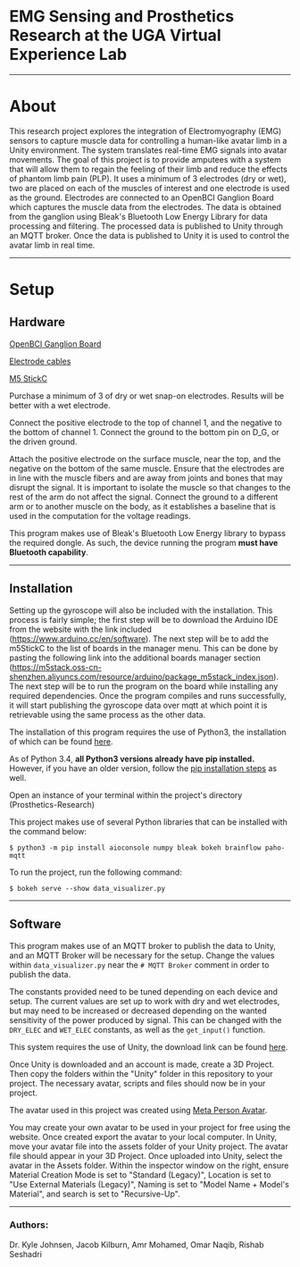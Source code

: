 # EMG Sensing and Prosthetics Research at the UGA Virtual Experience Lab
___________________________________________________________

# About

This research project explores the integration of Electromyography (EMG) sensors to capture muscle data for controlling a human-like avatar limb in a Unity environment. The system 
translates real-time EMG signals into avatar movements. The goal of this project is to provide amputees with a system that will allow them to regain the feeling of their limb and 
reduce the effects of phantom limb pain (PLP). It uses a minimum of 3 electrodes (dry or wet), two are placed on each of the muscles of interest and one electrode is used as the 
ground. Electrodes are connected to an OpenBCI Ganglion Board which captures the muscle data from the electrodes. The data is obtained from the ganglion using Bleak's Bluetooth
Low Energy Library for data processing and filtering. The processed data is published to Unity through an MQTT broker. Once the data is published to Unity it is used to control the
avatar limb in real time.

___________________________________________________________


# Setup

## Hardware
[OpenBCI Ganglion Board](https://shop.openbci.com/products/ganglion-board?utm_source=Google-Ads&utm_medium=g&utm_campaign=New_User_Prospecting&utm_adgroudp=New_User_Prospecting_-_dynamic_ad_group&utm_term=&gad_source=1&gclid=CjwKCAiAvdCrBhBREiwAX6-6Uu9az7JFnPIeuNssjLoS34EtB_0Akm6FYNOwoDYpc4Nf-gGQWIKaOhoCRF0QAvD_BwE)

[Electrode cables](https://shop.openbci.com/products/emg-ecg-snap-electrode-cables?variant=37345654079646)

[M5 StickC](https://shop.m5stack.com/products/stick-c)

Purchase a minimum of 3 of dry or wet snap-on electrodes. Results will be better with a wet electrode.

Connect the positive electrode to the top of channel 1, and the negative to the bottom of channel 1. Connect the
ground to the bottom pin on D_G, or the driven ground. 

Attach the positive electrode on the surface muscle, near the top, and the negative on the bottom
of the same muscle. Ensure that the electrodes are in line with the muscle fibers and are away from joints and bones that
may disrupt the signal. It is important to isolate the muscle so that changes to the rest of the arm do not affect the signal.
Connect the ground to a different arm or to another muscle on the body, as it establishes a baseline that is used in the
computation for the voltage readings.

This program makes use of Bleak's Bluetooth Low Energy library to bypass the required dongle. As such, the 
device running the program __must have Bluetooth capability__.

-----------------------------------------------------------

## Installation

Setting up the gyroscope will also be included with the installation. This process is fairly simple; the first step will be to download the Arduino IDE from the website with the link included (https://www.arduino.cc/en/software). The next step will be to add the m5StickC to the list of boards in the manager menu. This can be done by pasting the following link into the additional boards manager section (https://m5stack.oss-cn-shenzhen.aliyuncs.com/resource/arduino/package_m5stack_index.json). The next step will be to run the program on the board while installing any required dependencies. Once the program compiles and runs successfully, it will start publishing the gyroscope data over mqtt at which point it is retrievable using the same process as the other data.

The installation of this program requires the use of Python3, the installation of which
can be found [here](https://realpython.com/installing-python/#how-to-install-python-on-windows).

As of Python 3.4, __all Python3 versions already have pip installed.__ However, if you have
an older version, follow the [pip installation steps](https://pip.pypa.io/en/stable/installation/) as well.

Open an instance of your terminal within the project's directory (Prosthetics-Research)


This project makes use of several Python libraries that can be installed with the command below:

`$ python3 -m pip install aioconsole numpy bleak bokeh brainflow paho-mqtt`


To run the project, run the following command:

`$ bokeh serve --show data_visualizer.py`

-----------------------------------------------------------

## Software

This program makes use of an MQTT broker to publish the data to Unity, and an MQTT Broker
will be necessary for the setup. Change the values within `data_visualizer.py` near the
`# MQTT Broker` comment in order to publish the data. 

The constants provided need to be tuned depending on each device and setup. The current values are
set up to work with dry and wet electrodes, but may need to be increased or decreased depending on the
wanted sensitivity of the power produced by signal. This can be changed with the `DRY_ELEC` and `WET_ELEC`
constants, as well as the `get_input()` function.

This system requires the use of Unity, the download link can be found [here](https://unity.com/download).

Once Unity is downloaded and an account is made, create a 3D Project. Then copy the folders within the "Unity" folder in this repository to your project. The necessary avatar,
scripts and files should now be in your project. 

The avatar used in this project was created using [Meta Person Avatar](https://avatarsdk.com/).

You may create your own avatar to be used in your project for free using the website. Once created export the avatar to your local computer. In Unity, move your avatar file into
the assets folder of your Unity project. The avatar file should appear in your 3D Project. Once uploaded into Unity, select the avatar in the Assets folder. Within the inspector 
window on the right, ensure Material Creation Mode is set to "Standard (Legacy)", Location is set to "Use External Materials (Legacy)", Naming is set to "Model Name + Model's 
Material", and search is set to "Recursive-Up".


___________________________________________________________

### Authors:
Dr. Kyle Johnsen, Jacob Kilburn, Amr Mohamed, Omar Naqib, Rishab Seshadri

